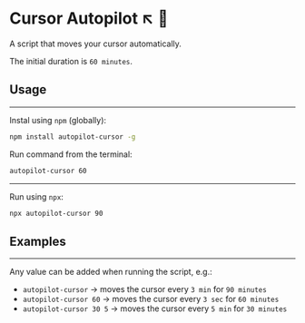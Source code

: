 # Cursor Autopilot  ↖️ 🐁

A script that moves your cursor automatically.

The initial duration is `60 minutes`.

## Usage

---

Instal using `npm` (globally):

```sh
npm install autopilot-cursor -g
```

Run command from the terminal:

```sh
autopilot-cursor 60
```

---

Run using `npx`:

```sh
npx autopilot-cursor 90
```

## Examples

---

Any value can be added when running the script, e.g.:

- `autopilot-cursor` → moves the cursor every `3 min` for `90 minutes`
- `autopilot-cursor 60` → moves the cursor every `3 sec` for `60 minutes`
- `autopilot-cursor 30 5` → moves the cursor every `5 min` for `30 minutes`

